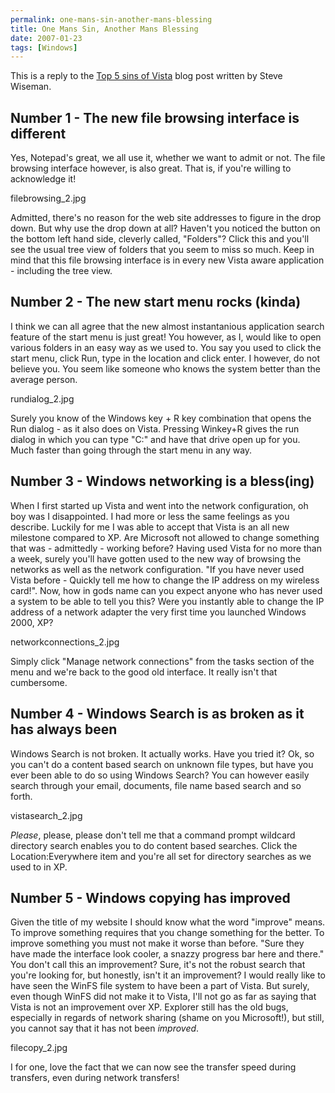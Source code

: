 ```yaml
---
permalink: one-mans-sin-another-mans-blessing
title: One Mans Sin, Another Mans Blessing
date: 2007-01-23
tags: [Windows]
---
```

This is a reply to the [Top 5 sins of Vista](http://www.intelliadmin.com/blog/2007/01/5-sins-of-vista.html) blog post written by Steve Wiseman.

<!-- more -->

## Number 1 - The new file browsing interface is different

Yes, Notepad's great, we all use it, whether we want to admit or not. The file browsing interface however, is also great. That is, if you're willing to acknowledge it!

filebrowsing_2.jpg

Admitted, there's no reason for the web site addresses to figure in the drop down. But why use the drop down at all? Haven't you noticed the button on the bottom left hand side, cleverly called, "Folders"? Click this and you'll see the usual tree view of folders that you seem to miss so much. Keep in mind that this file browsing interface is in every new Vista aware application - including the tree view.

## Number 2 - The new start menu rocks (kinda)

I think we can all agree that the new almost instantanious application search feature of the start menu is just great! You however, as I, would like to open various folders in an easy way as we used to. You say you used to click the start menu, click Run, type in the location and click enter. I however, do not believe you. You seem like someone who knows the system better than the average person.

rundialog_2.jpg

Surely you know of the Windows key + R key combination that opens the Run dialog - as it also does on Vista. Pressing Winkey+R gives the run dialog in which you can type "C:" and have that drive open up for you. Much faster than going through the start menu in any way.

## Number 3 - Windows networking is a bless(ing)

When I first started up Vista and went into the network configuration, oh boy was I disappointed. I had more or less the same feelings as you describe. Luckily for me I was able to accept that Vista is an all new milestone compared to XP. Are Microsoft not allowed to change something that was - admittedly - working before? Having used Vista for no more than a week, surely you'll have gotten used to the new way of browsing the networks as well as the network configuration. "If you have never used Vista before - Quickly tell me how to change the IP address on my wireless card!". Now, how in gods name can you expect anyone who has never used a system to be able to tell you this? Were you instantly able to change the IP address of a network adapter the very first time you launched Windows 2000, XP?

networkconnections_2.jpg

Simply click "Manage network connections" from the tasks section of the menu and we're back to the good old interface. It really isn't that cumbersome.

## Number 4 - Windows Search is as broken as it has always been

Windows Search is not broken. It actually works. Have you tried it? Ok, so you can't do a content based search on unknown file types, but have you ever been able to do so using Windows Search? You can however easily search through your email, documents, file name based search and so forth.

vistasearch_2.jpg

*Please*, please, please don't tell me that a command prompt wildcard directory search enables you to do content based searches. Click the Location:Everywhere item and you're all set for directory searches as we used to in XP.

## Number 5 - Windows copying has improved

Given the title of my website I should know what the word "improve" means. To improve something requires that you change something for the better. To improve something you must not make it worse than before. "Sure they have made the interface look cooler, a snazzy progress bar here and there." You don't call this an improvement? Sure, it's not the robust search that you're looking for, but honestly, isn't it an improvement? I would really like to have seen the WinFS file system to have been a part of Vista. But surely, even though WinFS did not make it to Vista, I'll not go as far as saying that Vista is not an improvement over XP. Explorer still has the old bugs, especially in regards of network sharing (shame on you Microsoft!), but still, you cannot say that it has not been *improved*.

filecopy_2.jpg

I for one, love the fact that we can now see the transfer speed during transfers, even during network transfers!
